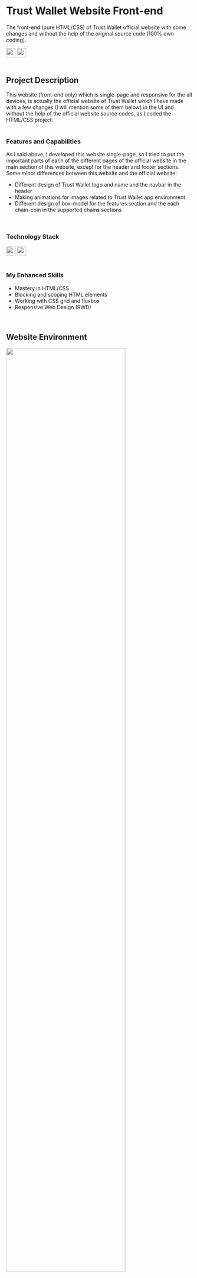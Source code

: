 # Trust Wallet Website Front-end
The front-end (pure HTML/CSS) of Trust Wallet official website with some changes and without the help of the original source code (100% own coding).
<div>
    <img src="https://img.shields.io/badge/Website%20Status-Online-135e02.svg" height="25px" />
    <img src="https://img.shields.io/badge/Responsive-Yes-135e02.svg" height="25px" />
</div>
<br />

## Project Description
This website (front-end only) which is single-page and responsive for the all devices, is actually the official website of Trust Wallet which I have made with a few changes (I will mention some of them below) in the UI and without the help of the official website source codes, as I coded the HTML/CSS project.
<br /><br />

### Features and Capabilities
As I said above, I developed this website single-page, so I tried to put the important parts of each of the different pages of the official website in the main section of this website, except for the header and footer sections. Some minor differences between this website and the official website:
- Different design of Trust Wallet logo and name and the navbar in the header
- Making animations for images related to Trust Wallet app environment
- Different design of box-model for the features section and the each chain-coin in the supported chains sections
<br />

### Technology Stack
<div>
    <img src="https://img.shields.io/badge/HTML5-E34F26?style=flat&logo=html5&logoColor=white" height="25px" />
    <img src="https://img.shields.io/badge/CSS3-1572B6?style=flat&logo=css3&logoColor=white" height="25px" />
</div>
<br />

### My Enhanced Skills
- Mastery in HTML/CSS
- Blocking and scoping HTML elements
- Working with CSS grid and flexbox
- Responsive Web Design (RWD)
<br />

## Website Environment
<div>
    <img src="https://github.com/arashzrd81/trust-wallet-website-front-end/assets/84037427/513f673e-6818-4168-9060-9ea01d096127" width="80%" />
</div>
<br />
<div>
    <img src="https://github.com/arashzrd81/trust-wallet-website-front-end/assets/84037427/156b080a-3789-41f2-8ffd-c238ae7d29e3" width="80%" />
</div>
<br />
<div>
    <img src="https://github.com/arashzrd81/trust-wallet-website-front-end/assets/84037427/b356f43d-9a44-4b54-8f73-9f696c06a196" width="80%" />
</div>